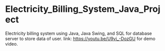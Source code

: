 # Electricity_Billing_System_Java_Project
Electricity billing system using Java, Java Swing, and SQL for database server to store data of user.
link: https://youtu.be/U9vi_-DozGU for demo video.
